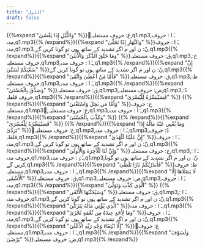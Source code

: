 ```yaml
---
title: "الليل"
draft: false
---
```

 {{%expand "وَاللَّيْلِ إِذَا يَغْشَىٰ" %}}ُغ: حروف مستعلیہ,q1.mp3,ـَ ا :  حروف مدہ,q1.mp3{{% /expand%}}{{%expand "وَالنَّهَارِ إِذَا تَجَلَّىٰ" %}}ـَ ا :  حروف مدہ,q1.mp3,نّ: ن اور م اگر تشدید کے ساتھ ہوں تو گونا کریں گے,q1.mp3{{% /expand%}}{{%expand "وَمَا خَلَقَ الذَّكَرَ وَالْأُنثَىٰ" %}}ق: حروف مستعلیہ,q1.mp3,خ: حروف مستعلیہ,q1.mp3,ـَ ا :  حروف مدہ,q1.mp3{{% /expand%}}{{%expand "إِنَّ سَعْيَكُمْ لَشَتَّىٰ" %}}نّ: ن اور م اگر تشدید کے ساتھ ہوں تو گونا کریں گے,q1.mp3{{% /expand%}}{{%expand "فَأَمَّا مَنْ أَعْطَىٰ وَاتَّقَىٰ" %}}ق: حروف مستعلیہ,q1.mp3,ط: حروف مستعلیہ,q1.mp3,ـَ ا :  حروف مدہ,q1.mp3{{% /expand%}}{{%expand "وَصَدَّقَ بِالْحُسْنَىٰ" %}}ق: حروف مستعلیہ,q1.mp3,ص: حروف مستعلیہ,q1.mp3,دّ: حروف قلقلہ,q1.mp3{{% /expand%}}{{%expand "فَسَنُيَسِّرُهُ لِلْيُسْرَىٰ" %}} {{% /expand%}}{{%expand "وَأَمَّا مَن بَخِلَ وَاسْتَغْنَىٰ" %}}خ: حروف مستعلیہ,q1.mp3,ُغ: حروف مستعلیہ,q1.mp3,ـَ ا :  حروف مدہ,q1.mp3{{% /expand%}}{{%expand "وَكَذَّبَ بِالْحُسْنَىٰ" %}} {{% /expand%}}{{%expand "فَسَنُيَسِّرُهُ لِلْعُسْرَىٰ" %}} {{% /expand%}}{{%expand "وَمَا يُغْنِي عَنْهُ مَالُهُ إِذَا تَرَدَّىٰ" %}}ُغ: حروف مستعلیہ,q1.mp3,ـَ ا :  حروف مدہ,q1.mp3,دّ: حروف قلقلہ,q1.mp3{{% /expand%}}{{%expand "إِنَّ عَلَيْنَا لَلْهُدَىٰ" %}}ـَ ا :  حروف مدہ,q1.mp3,نّ: ن اور م اگر تشدید کے ساتھ ہوں تو گونا کریں گے,q1.mp3{{% /expand%}}{{%expand "وَإِنَّ لَنَا لَلْآخِرَةَ وَالْأُولَىٰ" %}}خ: حروف مستعلیہ,q1.mp3,ـَ ا :  حروف مدہ,q1.mp3,ـُ و٘ :  حروف مدہ,q1.mp3,نّ: ن اور م اگر تشدید کے ساتھ ہوں تو گونا کریں گے,q1.mp3{{% /expand%}}{{%expand "فَأَنذَرْتُكُمْ نَارًا تَلَظَّىٰ" %}}ظ: حروف مستعلیہ,q1.mp3,ـَ ا :  حروف مدہ,q1.mp3{{% /expand%}}{{%expand "لَا يَصْلَاهَا إِلَّا الْأَشْقَى" %}}ق: حروف مستعلیہ,q1.mp3,ص: حروف مستعلیہ,q1.mp3,ـَ ا :  حروف مدہ,q1.mp3{{% /expand%}}{{%expand "الَّذِي كَذَّبَ وَتَوَلَّىٰ" %}} {{% /expand%}}{{%expand "وَسَيُجَنَّبُهَا الْأَتْقَى" %}}ق: حروف مستعلیہ,q1.mp3,ـَ ا :  حروف مدہ,q1.mp3,نّ: ن اور م اگر تشدید کے ساتھ ہوں تو گونا کریں گے,q1.mp3{{% /expand%}}{{%expand "الَّذِي يُؤْتِي مَالَهُ يَتَزَكَّىٰ" %}}ـَ ا :  حروف مدہ,q1.mp3{{% /expand%}}{{%expand "وَمَا لِأَحَدٍ عِندَهُ مِن نِّعْمَةٍ تُجْزَىٰ" %}}ـَ ا :  حروف مدہ,q1.mp3,نّ: ن اور م اگر تشدید کے ساتھ ہوں تو گونا کریں گے,q1.mp3{{% /expand%}}{{%expand "إِلَّا ابْتِغَاءَ وَجْهِ رَبِّهِ الْأَعْلَىٰ" %}}ُغ: حروف مستعلیہ,q1.mp3,ـَ ا :  حروف مدہ,q1.mp3{{% /expand%}}{{%expand "وَلَسَوْفَ يَرْضَىٰ" %}}ض: حروف مستعلیہ,q1.mp3{{% /expand%}}
